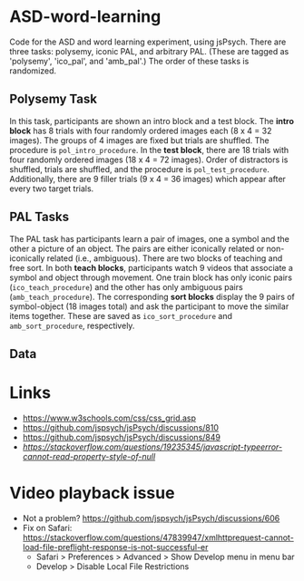 # ASD-word-learning

Code for the ASD and word learning experiment, using jsPsych. There are three tasks: polysemy, iconic PAL, and arbitrary PAL. (These are tagged as 'polysemy', 'ico_pal', and 'amb_pal'.) The order of these tasks is randomized.

## Polysemy Task

In this task, participants are shown an intro block and a test block. The **intro block** has 8 trials with four randomly ordered images each (8 x 4 = 32 images). The groups of 4 images are fixed but trials are shuffled. The procedure is `pol_intro_procedure`. In the **test block**, there are 18 trials with four randomly ordered images (18 x 4 = 72 images). Order of distractors is shuffled, trials are shuffled, and the procedure is `pol_test_procedure`. Additionally, there are 9 filler trials (9 x 4 = 36 images) which appear after every two target trials.

## PAL Tasks

The PAL task has participants learn a pair of images, one a symbol and the other a picture of an object. The pairs are either iconically related or non-iconically related (i.e., ambiguous). There are two blocks of teaching and free sort. In both **teach blocks**, participants watch 9 videos that associate a symbol and object through movement. One train block has only iconic pairs (`ico_teach_procedure`) and the other has only ambiguous pairs (`amb_teach_procedure`). The corresponding **sort blocks** display the 9 pairs of symbol-object (18 images total) and ask the participant to move the similar items together. These are saved as `ico_sort_procedure` and `amb_sort_procedure`, respectively.

## Data


# Links

- https://www.w3schools.com/css/css_grid.asp
- https://github.com/jspsych/jsPsych/discussions/810
- https://github.com/jspsych/jsPsych/discussions/849
- *https://stackoverflow.com/questions/19235345/javascript-typeerror-cannot-read-property-style-of-null*

# Video playback issue

- Not a problem? https://github.com/jspsych/jsPsych/discussions/606
- Fix on Safari: https://stackoverflow.com/questions/47839947/xmlhttprequest-cannot-load-file-preflight-response-is-not-successful-er
  - Safari > Preferences > Advanced > Show Develop menu in menu bar
  - Develop > Disable Local File Restrictions
